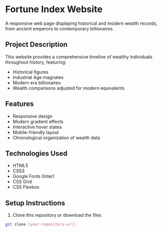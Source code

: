 # Fortune Index Website

A responsive web page displaying historical and modern wealth records, from ancient emperors to contemporary billionaires.

## Project Description

This website provides a comprehensive timeline of wealthy individuals throughout history, featuring:
- Historical figures
- Industrial Age magnates
- Modern era billionaires
- Wealth comparisons adjusted for modern equivalents

## Features

- Responsive design
- Modern gradient effects
- Interactive hover states
- Mobile-friendly layout
- Chronological organization of wealth data

## Technologies Used

- HTML5
- CSS3
- Google Fonts (Inter)
- CSS Grid
- CSS Flexbox

## Setup Instructions

1. Clone this repository or download the files
```bash
git clone [your-repository-url]